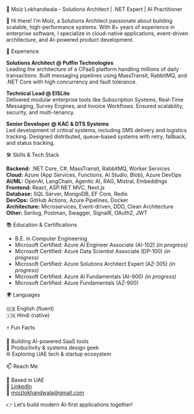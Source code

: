 📌 Moiz Lokhandwala - Solutions Architect | .NET Expert | AI Practitioner

👋 Hi there! I’m Moiz, a Solutions Architect passionate about building scalable, high-performance systems. With 8+ years of experience in enterprise software, I specialize in cloud-native applications, event-driven architecture, and AI-powered product development.

💼 Experience

**Solutions Architect @ Puffin Technologies**  
Leading the architecture of a CPaaS platform handling millions of daily transactions. Built messaging pipelines using MassTransit, RabbitMQ, and .NET Core with high concurrency and fault tolerance.

**Technical Lead @ EISLite**  
Delivered modular enterprise tools like Subscription Systems, Real-Time Messaging, Survey Engines, and Invoice Workflows. Ensured scalability, security, and multi-tenancy.

**Senior Developer @ KAC & DTS Systems**  
Led development of critical systems, including SMS delivery and logistics tracking. Designed distributed, queue-based systems with retry, fallback, and status tracking.

🛠️ Skills & Tech Stack

**Backend:** .NET Core, C#, MassTransit, RabbitMQ, Worker Services  
**Cloud:** Azure (App Services, Functions, AI Studio, Blob), Azure DevOps  
**AI/ML:** OpenAI, LangChain, Agentic AI, RAG, Mistral, Embeddings  
**Frontend:** React, ASP.NET MVC, Next.js  
**Database:** SQL Server, MongoDB, EF Core, Redis  
**DevOps:** GitHub Actions, Azure Pipelines, Docker  
**Architecture:** Microservices, Event-driven, DDD, Clean Architecture  
**Other:** Serilog, Postman, Swagger, SignalR, OAuth2, JWT

📚 Education & Certifications

- B.E. in Computer Engineering  
- Microsoft Certified: Azure AI Engineer Associate (AI-102)  *(in progress)*
- Microsoft Certified: Azure Data Scientist Associate (DP-100)  *(in progress)*
- Microsoft Certified: Azure Solutions Architect Expert (AZ-305) *(in progress)*  
- Microsoft Certified: Azure AI Fundamentals (AI-900)  *(in progress)*
- Microsoft Certified: Azure Fundamentals (AZ-900)  

🌍 Languages

🇬🇧 English (fluent)  
🇮🇳 Hindi (native)  

⚡ Fun Facts

🧠 Building AI-powered SaaS tools  
🎯 Productivity & systems design geek  
🌐 Exploring UAE tech & startup ecosystem  

📫 Reach Me

📍 Based in UAE  
🔗 [LinkedIn](https://www.linkedin.com/in/moizlokhandwala/)  
📧 moizlokhandwala@gmail.com  

👉 Let’s build modern AI-first applications together!
